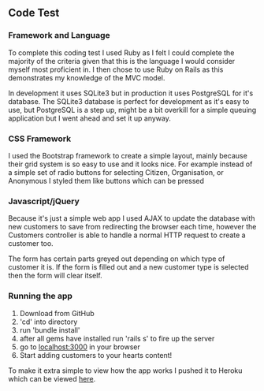 <h2>Code Test</h2>
<h3>Framework and Language</h3>
<p>To complete this coding test I used Ruby as I felt I could complete the majority of the criteria given that this is the language I would consider myself most proficient in. I then chose to use Ruby on Rails as this demonstrates my knowledge of the MVC model.</p>
<p>In development it uses SQLite3 but in production it uses PostgreSQL for it's database. The SQLite3 database is perfect for development as it's easy to use, but PostgreSQL is a step up, might be a bit overkill for a simple queuing application but I went ahead and set it up anyway.</p>
<h3>CSS Framework</h3>
<p>I used the Bootstrap framework to create a simple layout, mainly because their grid system is so easy to use and it looks nice. For example instead of a simple set of radio buttons for selecting Citizen, Organisation, or Anonymous I styled them like buttons which can be pressed</p>
<h3>Javascript/jQuery</h3>
<p>Because it's just a simple web app I used AJAX to update the database with new customers to save from redirecting the browser each time, however the Customers controller is able to handle a normal HTTP request to create a customer too.</p>
<p>The form has certain parts greyed out depending on which type of customer it is. If the form is filled out and a new customer type is selected then the form will clear itself.</p>
<h3>Running the app</h3>
<ol>
  <li>Download from GitHub</li>
  <li>'cd' into directory</li>
  <li>run 'bundle install'</li>
  <li>after all gems have installed run 'rails s' to fire up the server</li>
  <li>go to <a href="http://localhost:3000">localhost:3000</a> in your browser</li>
  <li>Start adding customers to your hearts content!</li> 
</ol>
<p>To make it extra simple to view how the app works I pushed it to Heroku which can be viewed <a href="https://alan-gibson-test.herokuapp.com">here</a>.</p>
